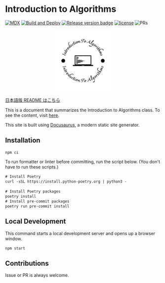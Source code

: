 # Introduction to Algorithms

[![MDX](https://img.shields.io/badge/MDX-1B1F24.svg?logo=mdx)](https://mdxjs.com/)
[![Build and Deploy](https://github.com/sikepuri-algorithm/sikepuri-algorithm.github.io/actions/workflows/deploy.yml/badge.svg)](https://github.com/sikepuri-algorithm/sikepuri-algorithm.github.io/actions/workflows/deploy.yml)
[![Release version badge](https://img.shields.io/github/v/release/sikepuri-algorithm/sikepuri-algorithm.github.io.svg?logo=github)](https://github.com/sikepuri-algorithm/sikepuri-algorithm.github.io/releases)
[![license](https://img.shields.io/badge/license-MIT-informational.svg)](LICENSE)
![PRs](https://img.shields.io/badge/PRs-welcome-brightgreen.svg)

<div style="text-align: center">
    <img src="./static/img/logo-black.svg" alt="logo" height="200px" >
</div>

[日本語版 README はこちら](./README-ja.md)

This is a document that summarizes the Introduction to Algorithms class. To see the content, visit [here](https://sikepuri-algorithm.github.io/).

This site is built using [Docusaurus](https://docusaurus.io/), a modern static site generator.

## Installation

```shell
npm ci
```

To run formatter or linter before committing, run the script below. (You don't have to run these scripts.)

```shell
# Install Poetry
curl -sSL https://install.python-poetry.org | python3 -

# Install Poetry packages
poetry install
# Install pre-commit packages
poetry run pre-commit install
```

## Local Development

This command starts a local development server and opens up a browser window.

```shell
npm start
```

## Contributions

Issue or PR is always welcome.
